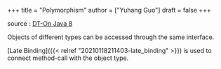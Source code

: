 +++
title = "Polymorphism"
author = ["Yuhang Guo"]
draft = false
+++

source
: [DT-On Java 8](x-devonthink-item://199347D4-709D-41DF-84EA-B02E4E11ACEE)

Objects of different types can be accessed through the same interface.

[Late Binding]({{< relref "20210118211403-late_binding" >}}) is used to connect method-call with the object type.
